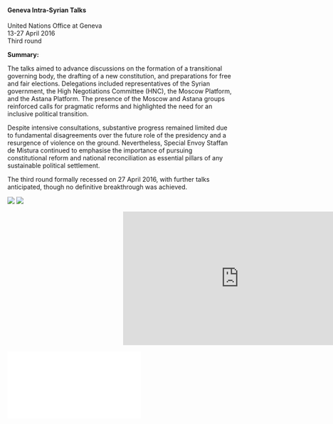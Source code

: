 <h4>Geneva Intra-Syrian Talks</h4>

United Nations Office at Geneva  
13-27 April 2016  
Third round
	
<b>Summary:</b>	

The talks aimed to advance discussions on the formation of a transitional governing body, the drafting of a new constitution, and preparations for free and fair elections. Delegations included representatives of the Syrian government, the High Negotiations Committee (HNC), the Moscow Platform, and the Astana Platform. The presence of the Moscow and Astana groups reinforced calls for pragmatic reforms and highlighted the need for an inclusive political transition.

Despite intensive consultations, substantive progress remained limited due to fundamental disagreements over the future role of the presidency and a resurgence of violence on the ground. Nevertheless, Special Envoy Staffan de Mistura continued to emphasise the importance of pursuing constitutional reform and national reconciliation as essential pillars of any sustainable political settlement.

The third round formally recessed on 27 April 2016, with further talks anticipated, though no definitive breakthrough was achieved.


![](88.jpg)
![](89.JPG)

<p></p>
<center>
  <div style="position:relative;width: 520px;height: 300px;"><iframe
      src="https://iframe.mediadelivery.net/embed/451826/4ebaf99d-504b-4f1e-a4b3-a4f1634dd7ac?autoplay=false&loop=false&muted=false&preload=true&responsive=true"
      loading="lazy" style="border:0;position:absolute;top:0;height:100%;width:100%;"
      allow="accelerometer;gyroscope;autoplay;encrypted-media;picture-in-picture;" allowfullscreen="true"></iframe>
  </div>
</center>
<p></p>

![](91.pdf)
<p></p>
